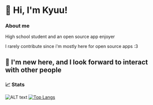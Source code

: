 <h1>👋 Hi, I'm Kyuu!</h1>
<h3>About me</h2>
<p>High school student and an open source app enjoyer

I rarely contribute since i'm mostly here for open source apps :3</p>
<h2>🎉 I'm new here, and I look forward to interact with other people</h2>

<h3>📈 Stats</h3>
           
![ALT text](https://github-readme-stats.vercel.app/api?username=nnikyuu&show_icons=true&theme=gruvbox) [![Top Langs](https://github-readme-stats.vercel.app/api/top-langs/?username=nnikyuu&theme=gruvbox)](https://github.com/anuraghazra/github-readme-stats)
